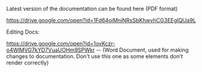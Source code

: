 Latest version of the documentation can be found here (PDF format)

https://drive.google.com/open?id=1Fd64oiMniNRsSbKhwvhCG3EEglQlJa9L


Editing Docs:

https://drive.google.com/open?id=1ovKczr-o4WlMVG7kYD7VuaUOHm9SPWkr -- (Word Document, used for making changes to documentation. Don't use this one as some elements don't render correctly)
